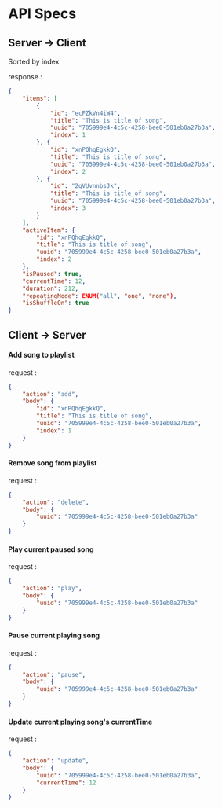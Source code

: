 # API Specs

## Server -> Client

Sorted by index

response :
```json
{
    "items": [
        {
            "id": "ecFZkVn4iW4",
            "title": "This is title of song",
            "uuid": "705999e4-4c5c-4258-bee0-501eb0a27b3a",
            "index": 1
        }, {
            "id": "xnPQhqEgkkQ",
            "title": "This is title of song",
            "uuid": "705999e4-4c5c-4258-bee0-501eb0a27b3a",
            "index": 2
        }, {
            "id": "2qVUvnnbsJk",
            "title": "This is title of song",
            "uuid": "705999e4-4c5c-4258-bee0-501eb0a27b3a",
            "index": 3
        }
    ],
    "activeItem": {
        "id": "xnPQhqEgkkQ",
        "title": "This is title of song",
        "uuid": "705999e4-4c5c-4258-bee0-501eb0a27b3a",
        "index": 2
    },
    "isPaused": true,
    "currentTime": 12,
    "duration": 212,
    "repeatingMode": ENUM("all", "one", "none"),
    "isShuffleOn": true
}
```


## Client -> Server

#### Add song to playlist

request :
```json
{
    "action": "add",
    "body": {
        "id": "xnPQhqEgkkQ",
        "title": "This is title of song",
        "uuid": "705999e4-4c5c-4258-bee0-501eb0a27b3a",
        "index": 1
    }
}
```

#### Remove song from playlist

request :
```json
{
    "action": "delete",
    "body": {
        "uuid": "705999e4-4c5c-4258-bee0-501eb0a27b3a"
    }
}
```

#### Play current paused song

request :
```json
{
    "action": "play",
    "body": {
        "uuid": "705999e4-4c5c-4258-bee0-501eb0a27b3a"
    }
}
```

#### Pause current playing song

request :
```json
{
    "action": "pause",
    "body": {
        "uuid": "705999e4-4c5c-4258-bee0-501eb0a27b3a"
    }
}
```

#### Update current playing song's currentTime

request :
```json
{
    "action": "update",
    "body": {
        "uuid": "705999e4-4c5c-4258-bee0-501eb0a27b3a",
        "currentTime": 12
    }
}
```